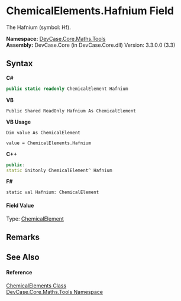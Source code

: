 # ChemicalElements.Hafnium Field
 

The Hafnium (symbol: Hf).

**Namespace:**&nbsp;<a href="N_DevCase_Core_Maths_Tools">DevCase.Core.Maths.Tools</a><br />**Assembly:**&nbsp;DevCase.Core (in DevCase.Core.dll) Version: 3.3.0.0 (3.3)

## Syntax

**C#**<br />
``` C#
public static readonly ChemicalElement Hafnium
```

**VB**<br />
``` VB
Public Shared ReadOnly Hafnium As ChemicalElement
```

**VB Usage**<br />
``` VB Usage
Dim value As ChemicalElement

value = ChemicalElements.Hafnium

```

**C++**<br />
``` C++
public:
static initonly ChemicalElement^ Hafnium
```

**F#**<br />
``` F#
static val Hafnium: ChemicalElement
```


#### Field Value
Type: <a href="T_DevCase_Core_Maths_ChemicalElement">ChemicalElement</a>

## Remarks


## See Also


#### Reference
<a href="T_DevCase_Core_Maths_Tools_ChemicalElements">ChemicalElements Class</a><br /><a href="N_DevCase_Core_Maths_Tools">DevCase.Core.Maths.Tools Namespace</a><br />